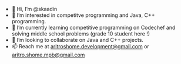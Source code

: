 - 👋 Hi, I’m @skaadin
- 👀 I’m interested in competitve programming and Java, C++ programming.
- 🌱 I’m currently learning competitive programming on Codechef and solving middle school problems (grade 10 student here !)
- 💞️ I’m looking to collaborate on Java and C++ projects.
- 📫 Reach me at aritroshome.development@gmail.com or aritro.shome.mpb@gmail.com

<!---
skaadin/skaadin is a ✨ special ✨ repository because its `README.md` (this file) appears on your GitHub profile.
You can click the Preview link to take a look at your changes.
--->
